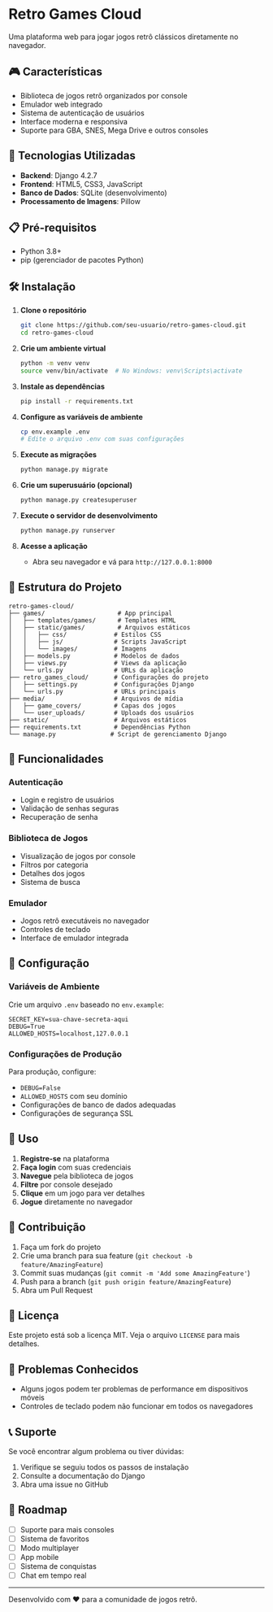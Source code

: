 # Retro Games Cloud

Uma plataforma web para jogar jogos retrô clássicos diretamente no navegador.

## 🎮 Características

- Biblioteca de jogos retrô organizados por console
- Emulador web integrado
- Sistema de autenticação de usuários
- Interface moderna e responsiva
- Suporte para GBA, SNES, Mega Drive e outros consoles

## 🚀 Tecnologias Utilizadas

- **Backend**: Django 4.2.7
- **Frontend**: HTML5, CSS3, JavaScript
- **Banco de Dados**: SQLite (desenvolvimento)
- **Processamento de Imagens**: Pillow

## 📋 Pré-requisitos

- Python 3.8+
- pip (gerenciador de pacotes Python)

## 🛠️ Instalação

1. **Clone o repositório**
   ```bash
   git clone https://github.com/seu-usuario/retro-games-cloud.git
   cd retro-games-cloud
   ```

2. **Crie um ambiente virtual**
   ```bash
   python -m venv venv
   source venv/bin/activate  # No Windows: venv\Scripts\activate
   ```

3. **Instale as dependências**
   ```bash
   pip install -r requirements.txt
   ```

4. **Configure as variáveis de ambiente**
   ```bash
   cp env.example .env
   # Edite o arquivo .env com suas configurações
   ```

5. **Execute as migrações**
   ```bash
   python manage.py migrate
   ```

6. **Crie um superusuário (opcional)**
   ```bash
   python manage.py createsuperuser
   ```

7. **Execute o servidor de desenvolvimento**
   ```bash
   python manage.py runserver
   ```

8. **Acesse a aplicação**
   - Abra seu navegador e vá para `http://127.0.0.1:8000`

## 📁 Estrutura do Projeto

```
retro-games-cloud/
├── games/                    # App principal
│   ├── templates/games/      # Templates HTML
│   ├── static/games/         # Arquivos estáticos
│   │   ├── css/             # Estilos CSS
│   │   ├── js/              # Scripts JavaScript
│   │   └── images/          # Imagens
│   ├── models.py            # Modelos de dados
│   ├── views.py             # Views da aplicação
│   └── urls.py              # URLs da aplicação
├── retro_games_cloud/       # Configurações do projeto
│   ├── settings.py          # Configurações Django
│   └── urls.py              # URLs principais
├── media/                   # Arquivos de mídia
│   ├── game_covers/         # Capas dos jogos
│   └── user_uploads/        # Uploads dos usuários
├── static/                  # Arquivos estáticos
├── requirements.txt         # Dependências Python
└── manage.py               # Script de gerenciamento Django
```

## 🎯 Funcionalidades

### Autenticação
- Login e registro de usuários
- Validação de senhas seguras
- Recuperação de senha

### Biblioteca de Jogos
- Visualização de jogos por console
- Filtros por categoria
- Detalhes dos jogos
- Sistema de busca

### Emulador
- Jogos retrô executáveis no navegador
- Controles de teclado
- Interface de emulador integrada

## 🔧 Configuração

### Variáveis de Ambiente

Crie um arquivo `.env` baseado no `env.example`:

```env
SECRET_KEY=sua-chave-secreta-aqui
DEBUG=True
ALLOWED_HOSTS=localhost,127.0.0.1
```

### Configurações de Produção

Para produção, configure:

- `DEBUG=False`
- `ALLOWED_HOSTS` com seu domínio
- Configurações de banco de dados adequadas
- Configurações de segurança SSL

## 📝 Uso

1. **Registre-se** na plataforma
2. **Faça login** com suas credenciais
3. **Navegue** pela biblioteca de jogos
4. **Filtre** por console desejado
5. **Clique** em um jogo para ver detalhes
6. **Jogue** diretamente no navegador

## 🤝 Contribuição

1. Faça um fork do projeto
2. Crie uma branch para sua feature (`git checkout -b feature/AmazingFeature`)
3. Commit suas mudanças (`git commit -m 'Add some AmazingFeature'`)
4. Push para a branch (`git push origin feature/AmazingFeature`)
5. Abra um Pull Request

## 📄 Licença

Este projeto está sob a licença MIT. Veja o arquivo `LICENSE` para mais detalhes.

## 🐛 Problemas Conhecidos

- Alguns jogos podem ter problemas de performance em dispositivos móveis
- Controles de teclado podem não funcionar em todos os navegadores

## 📞 Suporte

Se você encontrar algum problema ou tiver dúvidas:

1. Verifique se seguiu todos os passos de instalação
2. Consulte a documentação do Django
3. Abra uma issue no GitHub

## 🔮 Roadmap

- [ ] Suporte para mais consoles
- [ ] Sistema de favoritos
- [ ] Modo multiplayer
- [ ] App mobile
- [ ] Sistema de conquistas
- [ ] Chat em tempo real

---

Desenvolvido com ❤️ para a comunidade de jogos retrô.